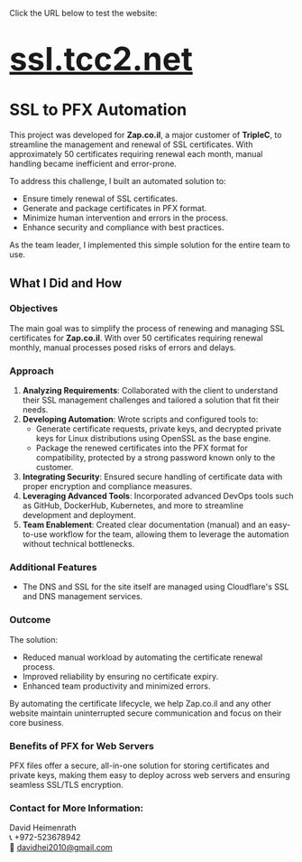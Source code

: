 Click the URL below to test the website:

<h1><a href="https://ssl.tcc2.net" target="_blank" rel="noopener noreferrer" style="font-size: 2em;">ssl.tcc2.net</a></h1>

# SSL to PFX Automation

This project was developed for **Zap.co.il**, a major customer of **TripleC**, to streamline the management and renewal of SSL certificates. With approximately 50 certificates requiring renewal each month, manual handling became inefficient and error-prone. 

To address this challenge, I built an automated solution to:

- Ensure timely renewal of SSL certificates.
- Generate and package certificates in PFX format.
- Minimize human intervention and errors in the process.
- Enhance security and compliance with best practices.

As the team leader, I implemented this simple solution for the entire team to use.

## What I Did and How

### Objectives
The main goal was to simplify the process of renewing and managing SSL certificates for **Zap.co.il**. With over 50 certificates requiring renewal monthly, manual processes posed risks of errors and delays.

### Approach
1. **Analyzing Requirements**: Collaborated with the client to understand their SSL management challenges and tailored a solution that fit their needs.
2. **Developing Automation**: Wrote scripts and configured tools to:
   - Generate certificate requests, private keys, and decrypted private keys for Linux distributions using OpenSSL as the base engine.
   - Package the renewed certificates into the PFX format for compatibility, protected by a strong password known only to the customer.
3. **Integrating Security**: Ensured secure handling of certificate data with proper encryption and compliance measures.
4. **Leveraging Advanced Tools**: Incorporated advanced DevOps tools such as GitHub, DockerHub, Kubernetes, and more to streamline development and deployment.
5. **Team Enablement**: Created clear documentation (manual) and an easy-to-use workflow for the team, allowing them to leverage the automation without technical bottlenecks.

### Additional Features
- The DNS and SSL for the site itself are managed using Cloudflare's SSL and DNS management services.

### Outcome
The solution:
- Reduced manual workload by automating the certificate renewal process.
- Improved reliability by ensuring no certificate expiry.
- Enhanced team productivity and minimized errors.

By automating the certificate lifecycle, we help Zap.co.il and any other website maintain uninterrupted secure communication and focus on their core business.

### Benefits of PFX for Web Servers
PFX files offer a secure, all-in-one solution for storing certificates and private keys, making them easy to deploy across web servers and ensuring seamless SSL/TLS encryption.

### Contact for More Information:
David Heimenrath  
📞 +972-523678942  
📧 [davidhei2010@gmail.com](mailto:davidhei2010@gmail.com)
